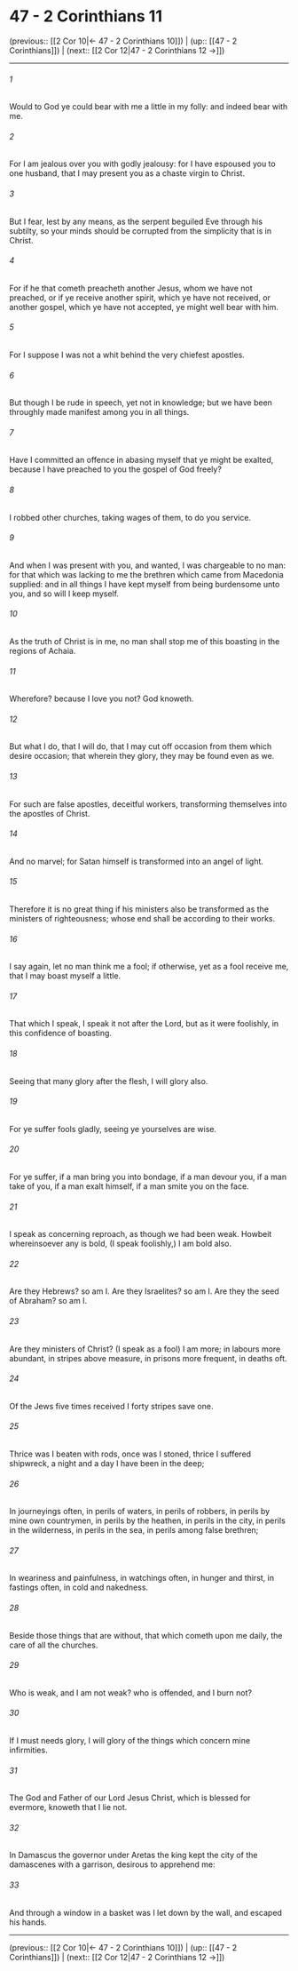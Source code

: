# 47 - 2 Corinthians 11

(previous:: [[2 Cor 10|← 47 - 2 Corinthians 10]]) | (up:: [[47 - 2 Corinthians]]) | (next:: [[2 Cor 12|47 - 2 Corinthians 12 →]])

***


###### 1 
Would to God ye could bear with me a little in my folly: and indeed bear with me. 

###### 2 
For I am jealous over you with godly jealousy: for I have espoused you to one husband, that I may present you as a chaste virgin to Christ. 

###### 3 
But I fear, lest by any means, as the serpent beguiled Eve through his subtilty, so your minds should be corrupted from the simplicity that is in Christ. 

###### 4 
For if he that cometh preacheth another Jesus, whom we have not preached, or if ye receive another spirit, which ye have not received, or another gospel, which ye have not accepted, ye might well bear with him. 

###### 5 
For I suppose I was not a whit behind the very chiefest apostles. 

###### 6 
But though I be rude in speech, yet not in knowledge; but we have been throughly made manifest among you in all things. 

###### 7 
Have I committed an offence in abasing myself that ye might be exalted, because I have preached to you the gospel of God freely? 

###### 8 
I robbed other churches, taking wages of them, to do you service. 

###### 9 
And when I was present with you, and wanted, I was chargeable to no man: for that which was lacking to me the brethren which came from Macedonia supplied: and in all things I have kept myself from being burdensome unto you, and so will I keep myself. 

###### 10 
As the truth of Christ is in me, no man shall stop me of this boasting in the regions of Achaia. 

###### 11 
Wherefore? because I love you not? God knoweth. 

###### 12 
But what I do, that I will do, that I may cut off occasion from them which desire occasion; that wherein they glory, they may be found even as we. 

###### 13 
For such are false apostles, deceitful workers, transforming themselves into the apostles of Christ. 

###### 14 
And no marvel; for Satan himself is transformed into an angel of light. 

###### 15 
Therefore it is no great thing if his ministers also be transformed as the ministers of righteousness; whose end shall be according to their works. 

###### 16 
I say again, let no man think me a fool; if otherwise, yet as a fool receive me, that I may boast myself a little. 

###### 17 
That which I speak, I speak it not after the Lord, but as it were foolishly, in this confidence of boasting. 

###### 18 
Seeing that many glory after the flesh, I will glory also. 

###### 19 
For ye suffer fools gladly, seeing ye yourselves are wise. 

###### 20 
For ye suffer, if a man bring you into bondage, if a man devour you, if a man take of you, if a man exalt himself, if a man smite you on the face. 

###### 21 
I speak as concerning reproach, as though we had been weak. Howbeit whereinsoever any is bold, (I speak foolishly,) I am bold also. 

###### 22 
Are they Hebrews? so am I. Are they Israelites? so am I. Are they the seed of Abraham? so am I. 

###### 23 
Are they ministers of Christ? (I speak as a fool) I am more; in labours more abundant, in stripes above measure, in prisons more frequent, in deaths oft. 

###### 24 
Of the Jews five times received I forty stripes save one. 

###### 25 
Thrice was I beaten with rods, once was I stoned, thrice I suffered shipwreck, a night and a day I have been in the deep; 

###### 26 
In journeyings often, in perils of waters, in perils of robbers, in perils by mine own countrymen, in perils by the heathen, in perils in the city, in perils in the wilderness, in perils in the sea, in perils among false brethren; 

###### 27 
In weariness and painfulness, in watchings often, in hunger and thirst, in fastings often, in cold and nakedness. 

###### 28 
Beside those things that are without, that which cometh upon me daily, the care of all the churches. 

###### 29 
Who is weak, and I am not weak? who is offended, and I burn not? 

###### 30 
If I must needs glory, I will glory of the things which concern mine infirmities. 

###### 31 
The God and Father of our Lord Jesus Christ, which is blessed for evermore, knoweth that I lie not. 

###### 32 
In Damascus the governor under Aretas the king kept the city of the damascenes with a garrison, desirous to apprehend me: 

###### 33 
And through a window in a basket was I let down by the wall, and escaped his hands.

***

(previous:: [[2 Cor 10|← 47 - 2 Corinthians 10]]) | (up:: [[47 - 2 Corinthians]]) | (next:: [[2 Cor 12|47 - 2 Corinthians 12 →]])
